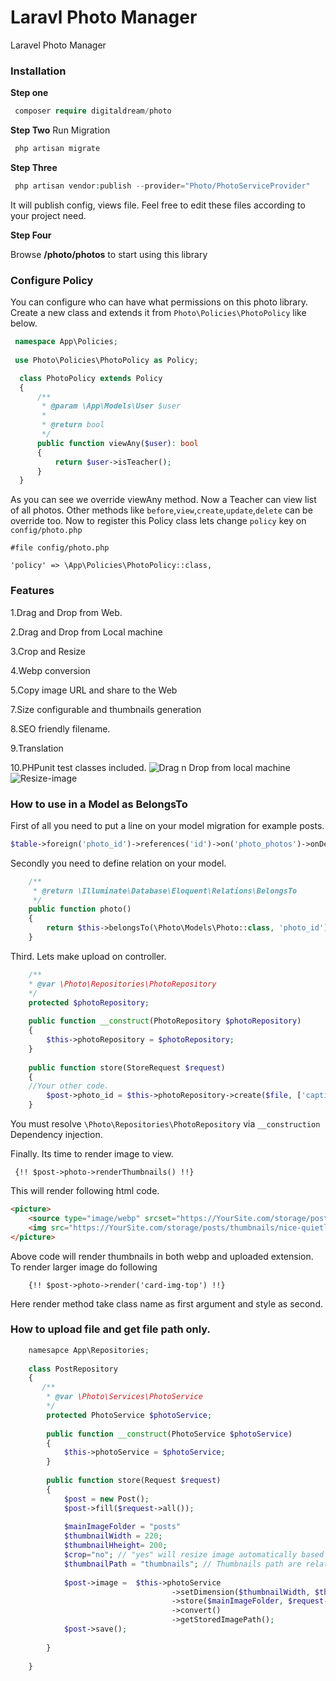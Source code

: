 # Laravl Photo Manager 
Laravel Photo Manager
### Installation
**Step one**
```php
 composer require digitaldream/photo
```
**Step Two**
Run Migration
```php
 php artisan migrate
```
**Step Three**
```php
 php artisan vendor:publish --provider="Photo/PhotoServiceProvider"
```

It will publish config, views file. Feel free to edit these files according to your project need.

**Step Four**

Browse **/photo/photos** to start using this library

### Configure Policy
You can configure who can have what permissions on this photo library.
 Create a new class and extends it from `Photo\Policies\PhotoPolicy` like below.
 ```php
  namespace App\Policies;
  
  use Photo\Policies\PhotoPolicy as Policy;

   class PhotoPolicy extends Policy
   {
       /**
        * @param \App\Models\User $user
        *
        * @return bool
        */
       public function viewAny($user): bool
       {
           return $user->isTeacher();
       }
   }
```
As you can see we override viewAny method. Now a Teacher can view list of all photos.
Other methods like `before`,`view`,`create`,`update`,`delete` can be override too.
Now to register this Policy class lets change `policy` key on  `config/photo.php`

    #file config/photo.php
    
    'policy' => \App\Policies\PhotoPolicy::class,

### Features
1.Drag and Drop from Web.

2.Drag and Drop from Local machine

3.Crop and Resize

4.Webp conversion

5.Copy image URL and share to the Web

7.Size configurable and thumbnails generation

8.SEO friendly filename. 

9.Translation

10.PHPunit test classes included. 
<img src="https://i.ibb.co/y47HP3g/Screenshot-2020-11-07-at-11-19-13-PM.png" alt="Drag n Drop from local machine" border="0">
<img src="https://i.ibb.co/2tT1W40/Resize-image.png" alt="Resize-image" border="0">

### How to use in a Model as BelongsTo
First of all you need to put a line on your model migration for example posts.
```php
$table->foreign('photo_id')->references('id')->on('photo_photos')->onDelete('set null');
```
Secondly you need to define relation on your model. 

```php
    /**
     * @return \Illuminate\Database\Eloquent\Relations\BelongsTo
     */
    public function photo()
    {
        return $this->belongsTo(\Photo\Models\Photo::class, 'photo_id');
    }
```
Third. Lets make upload on controller. 
```php
    /**
    * @var \Photo\Repositories\PhotoRepository
    */
    protected $photoRepository;
            
    public function __construct(PhotoRepository $photoRepository)
    {
        $this->photoRepository = $photoRepository;
    }
    
    public function store(StoreRequest $request)
    {
    //Your other code.
        $post->photo_id = $this->photoRepository->create($file, ['caption' => $data['title']])->id;
    }
```
You must resolve `\Photo\Repositories\PhotoRepository` via `__construction` Dependency injection.

Finally. Its time to render image to view. 

```blade
 {!! $post->photo->renderThumbnails() !!}
```
This will render following html code. 
```html
<picture>
    <source type="image/webp" srcset="https://YourSite.com/storage/posts/thumbnails/nice-quietly-their-belong-place-on-it-the-appeared-to.webp">
    <img src="https://YourSite.com/storage/posts/thumbnails/nice-quietly-their-belong-place-on-it-the-appeared-to.jpeg" alt="Nice, quietly their belong, place on. It the appeared to">
</picture>
```
Above code will render thumbnails in both webp and uploaded extension. 
To render larger image do following
```blade
    {!! $post->photo->render('card-img-top') !!}
```
Here render method take class name as first argument and style as second.

### How to upload file and get file path only.

```php
    namesapce App\Repositories;
    
    class PostRepository
    {
       /**
        * @var \Photo\Services\PhotoService
        */
        protected PhotoService $photoService;
        
        public function __construct(PhotoService $photoService)
        {
            $this->photoService = $photoService;
        }
        
        public function store(Request $request)
        {
            $post = new Post();
            $post->fill($request->all());
            
            $mainImageFolder = "posts"
            $thumbnailWidth = 220;
            $thumbnailHheight= 200;
            $crop="no"; // "yes" will resize image automatically based on your maximum height,width.
            $thumbnailPath = "thumbnails"; // Thumbnails path are relative to main Image folder. In this case it will create a folder thumbnails under posts folder.
                        
            $post->image =  $this->photoService
                                    ->setDimension($thumbnailWidth, $thumbnailHheight, $thumbnailPath)
                                    ->store($mainImageFolder, $request->file('file'), $post->title, $crop)
                                    ->convert()
                                    ->getStoredImagePath();
            $post->save();
                         
        }
             
    }
```
